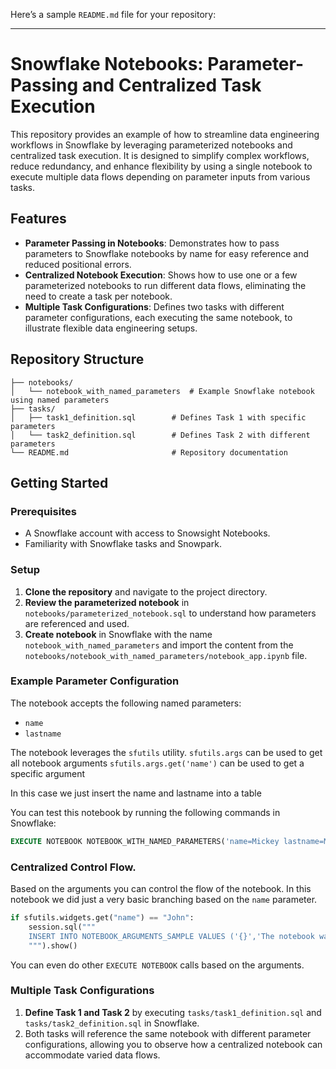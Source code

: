 Here’s a sample `README.md` file for your repository:

---

# Snowflake Notebooks: Parameter-Passing and Centralized Task Execution

This repository provides an example of how to streamline data engineering workflows in Snowflake by leveraging parameterized notebooks and centralized task execution. It is designed to simplify complex workflows, reduce redundancy, and enhance flexibility by using a single notebook to execute multiple data flows depending on parameter inputs from various tasks.

## Features

- **Parameter Passing in Notebooks**: Demonstrates how to pass parameters to Snowflake notebooks by name for easy reference and reduced positional errors.
- **Centralized Notebook Execution**: Shows how to use one or a few parameterized notebooks to run different data flows, eliminating the need to create a task per notebook.
- **Multiple Task Configurations**: Defines two tasks with different parameter configurations, each executing the same notebook, to illustrate flexible data engineering setups.

## Repository Structure

```plaintext
├── notebooks/
│   └── notebook_with_named_parameters  # Example Snowflake notebook using named parameters
├── tasks/
│   ├── task1_definition.sql        # Defines Task 1 with specific parameters
│   └── task2_definition.sql        # Defines Task 2 with different parameters
└── README.md                       # Repository documentation
```

## Getting Started

### Prerequisites
- A Snowflake account with access to Snowsight Notebooks.
- Familiarity with Snowflake tasks and Snowpark.

### Setup

1. **Clone the repository** and navigate to the project directory.
2. **Review the parameterized notebook** in `notebooks/parameterized_notebook.sql` to understand how parameters are referenced and used.
3. **Create notebook** in Snowflake with the name `notebook_with_named_parameters` and import the content from the `notebooks/notebook_with_named_parameters/notebook_app.ipynb` file.


### Example Parameter Configuration

The notebook accepts the following named parameters:
- `name`
- `lastname`

The notebook leverages the `sfutils` utility.
`sfutils.args` can be used to get all notebook arguments
`sfutils.args.get('name')` can be used to get a specific argument

In this case we just insert the name and lastname into a table

You can test this notebook by running the following commands in Snowflake:

```sql
EXECUTE NOTEBOOK NOTEBOOK_WITH_NAMED_PARAMETERS('name=Mickey lastname=Mouse'); 
```

### Centralized Control Flow.

Based on the arguments you can control the flow of the notebook. In this notebook we did just a very basic branching based on the `name` parameter.

```python
if sfutils.widgets.get("name") == "John":
    session.sql("""
    INSERT INTO NOTEBOOK_ARGUMENTS_SAMPLE VALUES ('{}','The notebook was called with John','Done')
    """).show()
```

You can even do other `EXECUTE NOTEBOOK` calls based on the arguments.

### Multiple Task Configurations

1. **Define Task 1 and Task 2** by executing `tasks/task1_definition.sql` and `tasks/task2_definition.sql` in Snowflake.
2. Both tasks will reference the same notebook with different parameter configurations, allowing you to observe how a centralized notebook can accommodate varied data flows.